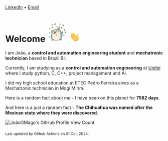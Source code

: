 [LinkedIn](https://www.linkedin.com/in/joão-pedro-gozzoli-b95641301/) &bull;
[Email](joaopedrogozzoli@gmail.com)

# Welcome <img src="happy.gif" height="64px" /> <img src="wave.gif" height="32px" />

I am João, a  **control and automation engineering student** and **mechatronic technician** based in Brazil Br.

Currently, I am studying as a **control and automation engineering** at [Unifei](https://unifei.edu.br) where I study python, C, C++, project management and Ai.

I did my high school education at ETEC Pedro Ferreira alves as a Mechatronic technician in Mogi Mirim.

Here is a random fact about me - I have been on this planet for **7582 days**.

And here is a just a random fact -  **The Chihuahua was named after the Mexican state where they were discovered**.

![JoãoOMago's GitHub Profile View Count](https://komarev.com/ghpvc/?username=JoaoOMago)

<sub>Last updated by Github Actions on 01 Oct, 2024.</sub>
